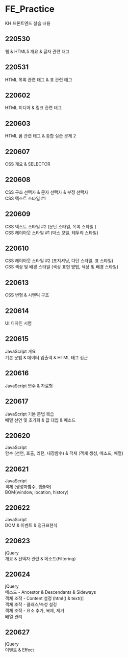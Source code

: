 # FE_Practice
KH 프론트엔드 실습 내용

## 220530
웹 & HTML5 개요 & 글자 관련 태그

## 220531
HTML 목록 관련 태그 & 표 관련 태그

## 220602
HTML 미디어 & 링크 관련 태그

## 220603
HTML 폼 관련 태그 & 종합 실습 문제 2

## 220607
CSS 개요 & SELECTOR

## 220608
CSS 구조 선택자 & 문자 선택자 & 부정 선택자 <br>
CSS 텍스트 스타일 #1

## 220609
CSS 텍스트 스타일 #2 (문단 스타일, 목록 스타일 ) <br>
CSS 레이아웃 스타일 #1 (박스 모델, 테두리 스타일) 

## 220610
CSS 레이아웃 스타일 #2 (포지셔닝, 다단 스타일, 표 스타일) <br>
CSS 색상 및 배경 스타일 (색상 표현 방법, 색상 및 배경 스타일)

## 220613
CSS 변형 & 시멘틱 구조

## 220614
UI 디자인 시험

## 220615
JavaScript 개요<br>
기본 문법 & 데이터 입출력 & HTML 태그 접근

## 220616
JavaScript 변수 & 자료형

## 220617
JavaScript 기본 문법 복습 <br>
배열 선언 및 초기화 & 값 대입 & 메소드

## 220620
JavaScript<br>
함수 (선언, 호출, 리턴, 내장함수) & 객체 (객체  생성, 메소드, 배열)

## 220621
JavaScript<br>
객체 (생성자함수, 캡슐화)<br>
BOM(window, location, history)

## 220622
JavaScript<br>
DOM & 이벤트 & 정규표현식

## 220623
jQuery<br>
개요 & 선택자 관련 & 메소드(Filtering)

## 220624
jQuery<br>
메소드 - Ancestor & Descendants & Sideways<br>
객체 조작 - Content 설정 (html() & text())<br>
객체 조작 - 클래스/속성 설정<br>
객체 조작 - 요소 추가, 복제, 제거<br>
배열 관리 

## 220627
jQuery<br>
이벤트 & Effect